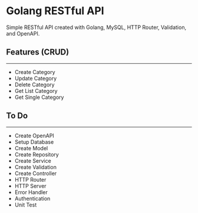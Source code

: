 # Golang RESTful API
Simple RESTful API created with Golang, MySQL, HTTP Router, Validation, and OpenAPI.

## Features (CRUD)
---
- Create Category
- Update Category
- Delete Category
- Get List Category
- Get Single Category

## To Do
---
- Create OpenAPI
- Setup Database
- Create Model
- Create Repository
- Create Service
- Create Validation
- Create Controller
- HTTP Router
- HTTP Server
- Error Handler
- Authentication
- Unit Test
